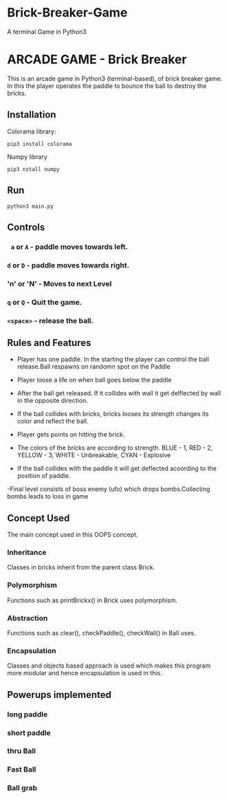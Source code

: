 # Brick-Breaker-Game
A terminal Game in Python3 
# ARCADE GAME - Brick Breaker

This is an arcade game in Python3 (terminal-based), of brick breaker game. In this the player operates the paddle to bounce the ball to destroy the bricks.

## Installation

Colorama library:
```
pip3 install colorama
```
Numpy library
```
pip3 nstall numpy
```
## Run
```
python3 main.py
```

## Controls
### ` a` or `A` - paddle moves towards left.
### `d` or `D` - paddle moves towards right.
### 'n' or 'N' - Moves to next Level
### `q` or `Q` - Quit the game.
### `<space>` - release the ball.

## Rules and Features


- Player has one paddle. In the starting the player can control the ball release.Ball respawns on randomn spot on the Paddle

- Player loose a life on when ball goes below the paddle

- After the ball get released. If it collides with wall it get delflected by wall in the opposite direction.

- If the ball collides with bricks, bricks looses its strength changes its color and reflect the ball.

- Player gets points on hitting the brick.

- The colors of the bricks are according to strength. 
BLUE - 1, RED - 2, YELLOW - 3, WHITE - Unbreakable, CYAN - Explosive

- If the ball collides with the paddle it will get deflected acoording to the position of paddle.

-Final level consists of boss enemy (ufo) which drops bombs.Collecting bombs leads to  loss in game

## Concept Used

The main concept used in this OOPS concept.

### Inheritance

Classes in bricks inherit from the parent class Brick.

### Polymorphism

Functions such as printBrickx() in Brick uses polymorphism.



### Abstraction

Functions such as clear(), checkPaddle(), checkWall() in Ball uses.

### Encapsulation

Classes and objects based approach is used which makes this program more modular and hence encapsulation is used in this.

## Powerups implemented

### long paddle 
### short paddle 
### thru Ball 
### Fast Ball
### Ball grab 
